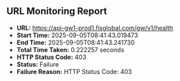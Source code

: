 ## URL Monitoring Report

- **URL:** https://api-gw1-prod1.fisglobal.com/gw/v1/health
- **Start Time:** 2025-09-05T08:41:43.019473
- **End Time:** 2025-09-05T08:41:43.241730
- **Total Time Taken:** 0.222257 seconds
- **HTTP Status Code:** 403
- **Status:** Failure
- **Failure Reason:** HTTP Status Code: 403
